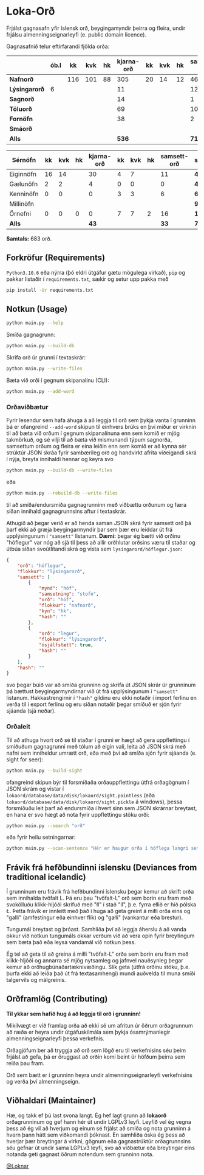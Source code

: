 # Loka-Orð

Frjálst gagnasafn yfir íslensk orð, beygingamyndir þeirra og fleira, undir frjálsu almenningseignarleyfi (e. public domain licence).

Gagnasafnið telur eftirfarandi fjölda orða:

|   | ób.l | kk | kvk | hk | kjarna-orð | kk | kvk | hk | samsett-orð | samtals |
| --- | --- | --- | --- | --- | --- | --- | --- | --- | --- | --- |
| **Nafnorð**     |   | 116 | 101 | 88 | 305 | 20 | 14 | 12 | 46 | **351** |
| **Lýsingarorð** | 6 |   |   |   | 11 |   |   |   | 12 | **23** |
| **Sagnorð**     |   |   |   |   | 14 |   |   |   | 1 | **15** |
| **Töluorð**     |   |   |   |   | 69 |   |   |   | 10 | **79** |
| **Fornöfn**     |   |   |   |   | 38 |   |   |   | 2 | **40** |
| **Smáorð**      |   |   |   |   |   |   |   |   |   | **98** |
| **Alls** |   |   |   |   | **536** |   |   |   | **71** | **607** |

| Sérnöfn | kk | kvk | hk | kjarna-orð | kk | kvk | hk | samsett-orð | samtals |
| --- | --- | --- | --- | --- | --- | --- | --- | --- | --- |
| Eiginnöfn | 16 | 14 |   | 30 | 4 | 7 |   | 11 | **41** |
| Gælunöfn  | 2 | 2 |   | 4 | 0 | 0 |   | 0 | **4** |
| Kenninöfn | 0 | 0 |   | 0 | 3 | 3 |   | 6 | **6** |
| Millinöfn |   |   |   |   |   |   |   |   | **9** |
| Örnefni   | 0 | 0 | 0 | 0 | 7 | 7 | 2 | 16 | **16** |
| **Alls**  |   |   |   | **43** |   |   |   | **33** | **76** |

**Samtals:** 683 orð.


## Forkröfur (Requirements)

`Python3.10.6` eða nýrra (þó eldri útgáfur gætu mögulega virkað), `pip` og pakkar listaðir í `requirements.txt`, sækir og setur upp pakka með

```bash
pip install -Ur requirements.txt
```

## Notkun (Usage)

```bash
python main.py --help
```

Smíða gagnagrunn:

```bash
python main.py --build-db
```

Skrifa orð úr grunni í textaskrár:

```bash
python main.py --write-files
```

Bæta við orði í gegnum skipanalínu (CLI):

```bash
python main.py --add-word
```

### Orðaviðbætur

Fyrir lesendur sem hafa áhuga á að leggja til orð sem þykja vanta í grunninn þá er ofangreind `--add-word` skipun til einhvers brúks en því miður er virknin til að bæta við orðum í gegnum skipanalínuna enn sem komið er mjög takmörkuð, og sé vilji til að bæta við mismunandi týpum sagnorða, samsettum orðum og fleira er eina leiðin enn sem komið er að kynna sér strúktúr JSON skráa fyrir sambærileg orð og handvirkt afrita viðeigandi skrá í nýja, breyta innihaldi hennar og keyra svo

```bash
python main.py --build-db --write-files
```

eða


```bash
python main.py --rebuild-db --write-files
```

til að smíða/endursmíða gagnagrunninn með viðbættu orðunum og færa síðan innihald gagnagrunnsins aftur í textaskrár.

Athugið að þegar verið er að henda saman JSON skrá fyrir samsett orð þá þarf ekki að græja beygingarmyndir þar sem þær eru leiddar út frá upplýsingunum í `"samsett"` listanum. **Dæmi:** þegar ég bætti við orðinu "hóflegur" var nóg að sjá til þess að allir orðhlutar orðsins væru til staðar og útbúa síðan svoútlítandi skrá og vista sem `lysingarord/hóflegur.json`:

```json
{
	"orð": "hóflegur",
	"flokkur": "lýsingarorð",
	"samsett": [
		{
			"mynd": "hóf",
			"samsetning": "stofn",
			"orð": "hóf",
			"flokkur": "nafnorð",
			"kyn": "hk",
			"hash": ""
		},
		{
			"orð": "legur",
			"flokkur": "lýsingarorð",
			"ósjálfstætt": true,
			"hash": ""
		}
	],
	"hash": ""
}
```

svo þegar búið var að smíða grunninn og skrifa út JSON skrár úr grunninum þá bættust beygingarmyndirnar við út frá upplýsingunum í `"samsett"` listanum. Hakkastrengirnir í `"hash"` gildinu eru ekki notaðir í import ferlinu en verða til í export ferlinu og eru síðan notaðir þegar smíðuð er sjón fyrir sjáanda (sjá neðar).

### Orðaleit

Til að athuga hvort orð sé til staðar í grunni er hægt að gera uppflettingu í smíðuðum gagnagrunni með tólum að eigin vali, leita að JSON skrá með nafni sem inniheldur umrætt orð, eða með því að smíða sjón fyrir sjáanda (e. sight for seer):

```bash
python main.py --build-sight
```

ofangreind skipun býr til forsmíðaða orðauppflettingu útfrá orðagögnum í JSON skrám og vistar í `lokaord/database/data/disk/lokaord/sight.pointless` (eða `lokaord/database/data/disk/lokaord/sight.pickle` á windows), þessa forsmíðuðu leit þarf að endursmíða í hvert sinn sem JSON skrárnar breytast, en hana er svo hægt að nota fyrir uppflettingu stöku orði:

```bash
python main.py --search "orð"
```

eða fyrir heilu setningarnar:

```bash
python main.py --scan-sentence "Hér er haugur orða í hóflega langri setningu."
```

## Frávik frá hefðbundinni íslensku (Deviances from traditional icelandic)

Í grunninum eru frávik frá hefðbundinni íslensku þegar kemur að skrift orða sem innihalda tvöfalt L. Þá eru þau "tvöfalt-L" orð sem borin eru fram með svokölluðu klikk-hljóði skrifuð með "łl" í stað "ll", þ.e. fyrra ełlið er hið pólska Ł. Þetta frávik er innleitt með það í huga að geta greint á miłli orða eins og "galli" (amfestingur eða einhver flík) og "gałli" (vankantur eða brestur).

Tungumál breytast og þróast. Samhliða því að leggja áherslu á að vanda okkur við notkun tungumáls okkar verðum við að vera opin fyrir breytingum sem bæta það eða leysa vandamál við notkun þess.

Ég tel að geta til að greina á miłli "tvöfalt-L" orða sem borin eru fram með klikk-hljóði og annarra sé mjög nytsamleg og jafnvel nauðsynleg þegar kemur að orðhugbúnaðartæknivæðingu. Slík geta (útfrá orðinu stöku, þ.e. þurfa ekki að leiða það út frá textasamhengi) mundi auðvelda til muna smíði talgervils og málgreinis.

## Orðframlög (Contributing)

**Til ykkar sem hafið hug á að leggja til orð í grunninn!**

Mikilvægt er við framlag orða að ekki sé um afritun úr öðrum orðagrunnum að ræða er heyra undir útgáfuskilmála sem þykja ósamrýmanlegir almenningseignarleyfi þessa verkefnis.

Orðagjöfum ber að tryggja að orð sem lögð eru til verkefnisins séu þeim frjálst að gefa, þá er öruggast að orðin komi beint úr höfðum þeirra sem reiða þau fram.

Orð sem bætt er í grunninn heyra undir almenningseignarleyfi verkefnisins og verða því almenningseign.

## Viðhaldari (Maintainer)

Hæ, og takk ef þú last svona langt. Ég hef lagt grunn að **lokaorð** orðagrunninum og gef hann hér út undir LGPLv3 leyfi. Leyfið vel ég vegna þess að ég vil að hverjum og einum sé frjálst að smíða og nota grunninn á hvern þann hátt sem viðkomandi þóknast. En samhliða óska ég þess að hverjar þær breytingar á virkni, gögnum eða gagnastrúktúr orðagrunnsins séu gefnar út undir sama LGPLv3 leyfi, svo að viðbætur eða breytingar eins notanda geti gagnast öðrum notendum sem grunninn nota.

[@Loknar](https://github.com/Loknar)
